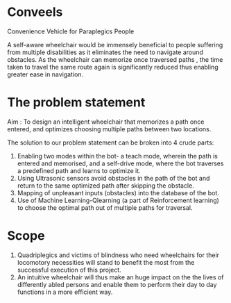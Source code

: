 # Conveels
Convenience Vehicle for Paraplegics People


A self-aware wheelchair would be immensely beneficial to people suffering from multiple disabilities as it eliminates the need     to  navigate around obstacles.
As the wheelchair can memorize once traversed paths , the time taken to travel the same route again is significantly reduced thus enabling greater ease in navigation.

# The problem statement

Aim : To design an intelligent wheelchair that memorizes a path once entered, and optimizes choosing multiple paths between two locations.

The solution to our problem statement can be broken into 4 crude parts:   
1. Enabling two modes within the bot- a teach mode, wherein the path is entered and memorised, and a self-drive mode, where the bot traverses a predefined path and learns to optimize it. 
2. Using Ultrasonic sensors avoid obstacles in the path of the bot and return to the same optimized path after skipping the obstacle.
3. Mapping of unpleasant inputs (obstacles) into the database of the bot.
4. Use of Machine Learning-Qlearning (a part of Reinforcement learning) to choose the optimal path out of multiple paths for traversal.

# Scope

1. Quadriplegics and victims of blindness who need wheelchairs for their locomotory necessities will stand to benefit the most from the successful execution of this project.
2. An intuitive wheelchair will thus make an huge impact on the the lives of differently abled persons and enable them to perform their day to day functions in a more efficient way.

